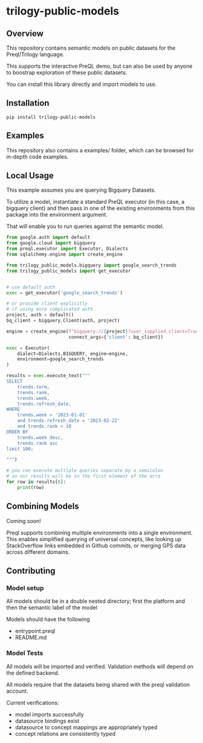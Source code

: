 # trilogy-public-models

## Overview

This repository contains semantic models on public datasets for the Preql/Trilogy language. 

This supports the interactive PreQL demo, but can also be used by anyone to boostrap exploration
of these public datasets.

You can install this library directly and import models to use.

## Installation

```commandline
pip install trilogy-public-models
```

## Examples

This repository also contains a examples/ folder, which can be browsed for in-depth code examples.

## Local Usage

This example assumes you are querying Bigquery Datasets.

To utilize a model, instantiate a standard PreQL executor (in this case, a bigquery client) 
and then pass in one of the existing environments from this package into the environment argument.

That will enable you to run queries against the semantic model.

```python
from google.auth import default
from google.cloud import bigquery
from preql.executor import Executor, Dialects
from sqlalchemy.engine import create_engine

from trilogy_public_models.bigquery import google_search_trends
from trilogy_public_models import get_executor


# use default auth
exec = get_executor('google_search_trends')

# or provide client explicitly
# if using more complicated auth
project, auth = default()
bq_client = bigquery.Client(auth, project)

engine = create_engine(f"bigquery://{project}?user_supplied_client=True",
                       connect_args={'client': bq_client})

exec = Executor(
    dialect=Dialects.BIGQUERY, engine=engine,
    environment=google_search_trends
)

results = exec.execute_text("""
SELECT 
	trends.term,
	trends.rank,
	trends.week,
	trends.refresh_date,
WHERE
    trends.week > '2023-01-01'
    and trends.refresh_date = '2023-02-22'
    and trends.rank < 10
ORDER BY 
    trends.week desc,
    trends.rank asc
limit 100;

""")

# you can execute multiple queries separate by a semicolon
# so our results will be in the first element of the arra
for row in results[0]:
    print(row)


```

## Combining Models

Coming soon!

Preql supports combining multiple environments into a single environment. This enables simplified querying
of universal concepts, like looking up StackOverflow links embedded in Github commits, or merging GPS
data across different domains. 

## Contributing

### Model setup

All models should be in a double nested directory; first the platform and then the semantic label of the model

Models should have the following

- entrypoint.preql
- README.md


### Model Tests

All models will be imported and verified. Validation methods will depend on the defined backend. 

All models require that the datasets being shared with the preql validation account. 

Current verifications:

 - model imports successfully
 - datasource bindings exist
 - datasource to concept mappings are appropriately typed
 - concept relations are consistently typed
